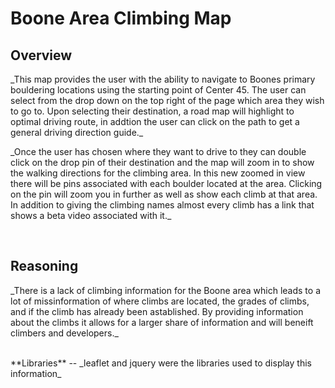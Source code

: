 # Boone Area Climbing Map

**Overview** <br>
--
<p>_This map provides the user with the ability to navigate to Boones primary bouldering locations using the starting point of Center 45. The user can select from the drop down on the top right of the page which area they wish to go to. Upon selecting their destination, a road map will highlight to optimal driving route, in addtion the user can click on the path to get a general driving direction guide._</p>
<p>_Once the user has chosen where they want to drive to they can double click on the drop pin of their destination and the map will zoom in to show the walking directions for the climbing area. In this new zoomed in view there will be pins associated with each boulder located at the area. Clicking on the pin will zoom you in further as well as show each climb at that area. In addition to giving the climbing names almost every climb has a link that shows a beta video associated with it._</p> </br> 

**Reasoning**<br>
--
<p>_There is a lack of climbing information for the Boone area which leads to a lot of missinformation of where climbs are located, the grades of climbs, and if the climb has already been astablished. By providing information about the climbs it allows for a larger share of information and will beneift climbers and developers._</p>
</br>
**Libraries**
--
_leaflet and jquery were the libraries used to display this information_
